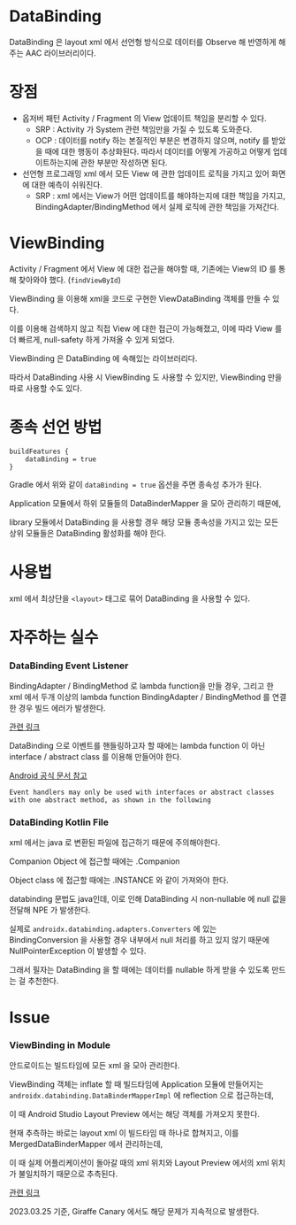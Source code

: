 # DataBinding
DataBinding 은 layout xml 에서 선언형 방식으로 데이터를 Observe 해 반영하게 해주는 AAC 라이브러리이다.

# 장점
- 옵저버 패턴
  Activity / Fragment 의 View 업데이트 책임을 분리할 수 있다.
  - SRP : Activity 가 System 관련 책임만을 가질 수 있도록 도와준다.
  - OCP : 데이터를 notify 하는 본질적인 부분은 변경하지 않으며, notify 를 받았을 때에 대한 행동이 추상화된다. 따라서 데이터를 어떻게 가공하고 어떻게 업데이트하는지에 관한 부분만 작성하면 된다.
- 선언형 프로그래밍
  xml 에서 모든 View 에 관한 업데이트 로직을 가지고 있어 화면에 대한 예측이 쉬워진다.
  - SRP : xml 에서는 View가 어떤 업데이트를 해야하는지에 대한 책임을 가지고, BindingAdapter/BindingMethod 에서 실제 로직에 관한 책임을 가져간다.

# ViewBinding
Activity / Fragment 에서 View 에 대한 접근을 해야할 때, 기존에는 View의 ID 를 통해 찾아와야 했다. (`findViewById`)

ViewBinding 을 이용해 xml을 코드로 구현한 ViewDataBinding 객체를 만들 수 있다.

이를 이용해 검색하지 않고 직접 View 에 대한 접근이 가능해졌고, 이에 따라 View 를 더 빠르게, null-safety 하게 가져올 수 있게 되었다.

ViewBinding 은 DataBinding 에 속해있는 라이브러리다.

따라서 DataBinding 사용 시 ViewBinding 도 사용할 수 있지만, ViewBinding 만을 따로 사용할 수도 있다.

# 종속 선언 방법
```
buildFeatures {
    dataBinding = true
}
```
Gradle 에서 위와 같이 `dataBinding = true` 옵션을 주면 종속성 추가가 된다.

Application 모듈에서 하위 모듈들의 DataBinderMapper 을 모아 관리하기 때문에,

library 모듈에서 DataBinding 을 사용할 경우 해당 모듈 종속성을 가지고 있는 모든 상위 모듈들은 DataBinding 활성화를 해야 한다.

# 사용법
xml 에서 최상단을 `<layout>` 태그로 묶어 DataBinding 을 사용할 수 있다.

# 자주하는 실수
### DataBinding Event Listener

BindingAdapter / BindingMethod 로 lambda function을 만들 경우, 그리고 한 xml 에서 두개 이상의 lambda function BindingAdapter / BindingMethod 를 연결한 경우 빌드 에러가 발생한다.

[관련 링크](https://stackoverflow.com/questions/54692274/android-data-binding-problem-missing-return-statement-in-generated-code-while-u)

DataBinding 으로 이벤트를 핸들링하고자 할 때에는 lambda function 이 아닌 interface / abstract class 를 이용해 만들어야 한다.

[Android 공식 문서 참고](https://developer.android.com/topic/libraries/data-binding/binding-adapters)

`Event handlers may only be used with interfaces or abstract classes with one abstract method, as shown in the following`

### DataBinding Kotlin File

xml 에서는 java 로 변환된 파일에 접근하기 때문에 주의해야한다.

Companion Object 에 접근할 때에는 .Companion

Object class 에 접근할 때에는 .INSTANCE 와 같이 가져와야 한다.

databinding 문법도 java인데, 이로 인해 DataBinding 시 non-nullable 에 null 값을 전달해 NPE 가 발생한다.

실제로 `androidx.databinding.adapters.Converters` 에 있는 BindingConversion 을 사용할 경우 내부에서 null 처리를 하고 있지 않기 때문에 NullPointerException 이 발생할 수 있다.

그래서 필자는 DataBinding 을 할 때에는 데이터를 nullable 하게 받을 수 있도록 만드는 걸 추천한다.

# Issue
### ViewBinding in Module

안드로이드는 빌드타임에 모든 xml 을 모아 관리한다.

ViewBinding 객체는 inflate 할 때 빌드타임에 Application 모듈에 만들어지는 `androidx.databinding.DataBinderMapperImpl` 에 reflection 으로 접근하는데,

이 때 Android Studio Layout Preview 에서는 해당 객체를 가져오지 못한다.

현재 추측하는 바로는 layout xml 이 빌드타임 때 하나로 합쳐지고, 이를 MergedDataBinderMapper 에서 관리하는데,

이 때 실제 어플리케이션이 돌아갈 때의 xml 위치와 Layout Preview 에서의 xml 위치가 불일치하기 때문으로 추측된다.

[관련 링크](https://issuetracker.google.com/u/3/issues/268597957)

2023.03.25 기준, Giraffe Canary 에서도 해당 문제가 지속적으로 발생한다.
